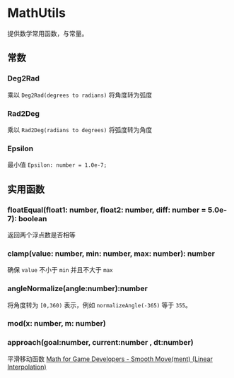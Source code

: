 # MathUtils 

提供数学常用函数，与常量。

## 常数

### Deg2Rad

乘以 `Deg2Rad(degrees to radians)` 将角度转为弧度

### Rad2Deg

乘以 `Rad2Deg(radians to degrees)` 将弧度转为角度

### Epsilon

最小值 `Epsilon: number = 1.0e-7;`

## 实用函数

### floatEqual(float1: number, float2: number, diff: number = 5.0e-7): boolean

返回两个浮点数是否相等

### clamp(value: number, min: number, max: number): number 

确保 `value` 不小于 `min` 并且不大于 `max`

### angleNormalize(angle:number):number

将角度转为 `[0,360)` 表示，例如 `normalizeAngle(-365)` 等于 `355`。

### mod(x: number, m: number) 

### approach(goal:number, current:number , dt:number)

平滑移动函数 [Math for Game Developers - Smooth Move(ment) (Linear Interpolation)](https://www.youtube.com/watch?v=qJq7I2DLGzI&list=PLW3Zl3wyJwWOpdhYedlD-yCB7WQoHf-My&index=12) 
